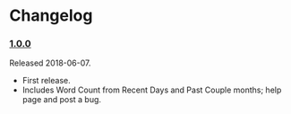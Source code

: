 
Changelog
=========

### [1.0.0][v1.0.0] ###

Released 2018-06-07.

- First release.
- Includes Word Count from Recent Days and Past Couple months; help page and post a bug.

[v1.0.0]: https://github.com/markwk/alfred-workflow-wordcounterapp/releases/tag/v1.0.0